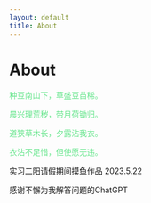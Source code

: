 ```yaml
---
layout: default
title: About
---
```


<!--意识到md文档都需要一个前言，而且注释的方法也不一样-->
<h1>About</h1>
<!--意识到是font 而不是front……但是难道只能加一个属性吗？-->

<font color=#63E58A>

种豆南山下，草盛豆苗稀。

晨兴理荒秽，带月荷锄归。

道狭草木长，夕露沾我衣。

衣沾不足惜，但使愿无违。

</font>

实习二阳请假期间摸鱼作品
2023.5.22

感谢不懈为我解答问题的ChatGPT